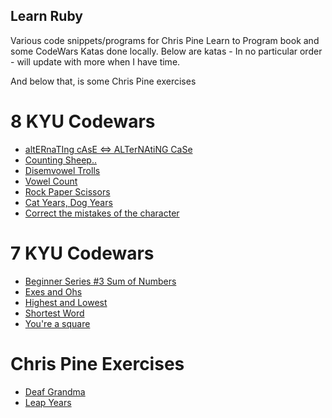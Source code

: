 ## Learn Ruby

<p>
Various code snippets/programs for Chris Pine Learn to Program book and some CodeWars Katas done locally.
Below are katas - In no particular order - will update with more when I have time.

And below that, is some Chris Pine exercises
</p>


# 8 KYU Codewars
  * [altERnaTIng cAsE <=> ALTerNAtiNG CaSe](https://github.com/hybridbad/learn_ruby/blob/master/katas/alt_case.rb)
  * [Counting Sheep..](https://github.com/hybridbad/learn_ruby/blob/master/katas/count_sheep.rb")
  * [Disemvowel Trolls](https://github.com/hybridbad/learn_ruby/blob/master/katas/disemvowel.rb)
  * [Vowel Count](https://github.com/hybridbad/learn_ruby/blob/master/katas/vowel-count.rb)
  * [Rock Paper Scissors](https://github.com/hybridbad/learn_ruby/blob/master/katas/rps.rb)
  * [Cat Years, Dog Years](https://github.com/hybridbad/learn_ruby/blob/master/katas/cat_years_dog_years.rb)
  * [Correct the mistakes of the character](https://github.com/hybridbad/learn_ruby/blob/master/katas/character_mistakes.rb)

# 7 KYU Codewars
  
  * <a href="https://github.com/hybridbad/learn_ruby/blob/master/katas/sum_of_numbers.rb">Beginner Series #3 Sum of Numbers</a>
  * <a href="https://github.com/hybridbad/learn_ruby/blob/master/katas/exes_and_ohs.rb">Exes and Ohs</a>
  * <a href="https://github.com/hybridbad/learn_ruby/blob/master/katas/exes_and_ohs.rb">Highest and Lowest</a>
  * <a href="https://github.com/hybridbad/learn_ruby/blob/master/katas/shortest_word.rb">Shortest Word</a>
  * <a href="https://github.com/hybridbad/learn_ruby/blob/master/katas/youre_a_square.rb">You're a square</a>


# Chris Pine Exercises
  * <a href="https://github.com/hybridbad/learn_ruby/blob/master/chrispine/grandma_prac.rb">Deaf Grandma</a>
  * <a href="https://github.com/hybridbad/learn_ruby/blob/master/chrispine/leap_years.rb">Leap Years</a>
